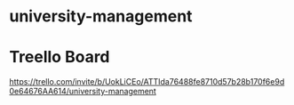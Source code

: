 # university-management

# Treello Board

https://trello.com/invite/b/UokLiCEo/ATTIda76488fe8710d57b28b170f6e9d0e64676AA614/university-management

